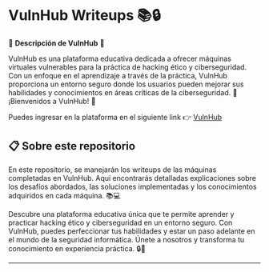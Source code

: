 # VulnHub Writeups 📚🔒

🌟 **Descripción de VulnHub** 🌟

VulnHub es una plataforma educativa dedicada a ofrecer máquinas virtuales vulnerables para la práctica de hacking ético y ciberseguridad. Con un enfoque en el aprendizaje a través de la práctica, VulnHub proporciona un entorno seguro donde los usuarios pueden mejorar sus habilidades y conocimientos en áreas críticas de la ciberseguridad. 🚀 ¡Bienvenidos a VulnHub! 🚀

Puedes ingresar en la plataforma en el siguiente link 👉 [VulnHub](https://www.vulnhub.com/)

## 📋 Sobre este repositorio

En este repositorio, se manejarán los writeups de las máquinas completadas en VulnHub. Aquí encontrarás detalladas explicaciones sobre los desafíos abordados, las soluciones implementadas y los conocimientos adquiridos en cada máquina. 📚💻

Descubre una plataforma educativa única que te permite aprender y practicar hacking ético y ciberseguridad en un entorno seguro. Con VulnHub, puedes perfeccionar tus habilidades y estar un paso adelante en el mundo de la seguridad informática. Únete a nosotros y transforma tu conocimiento en experiencia práctica. 🔒🔧

---
